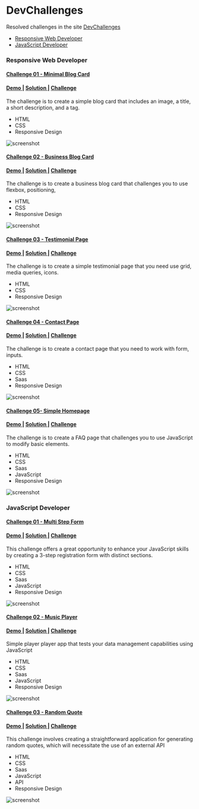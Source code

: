 # DevChallenges

Resolved challenges in the site [DevChallenges](https://devchallenges.io/)

- [Responsive Web Developer](#responsive-web-developer)
- [JavaScript Developer](#javascript-developer)

### Responsive Web Developer

#### [Challenge 01 - Minimal Blog Card](1_Responsive_Web_Developer/01_minimal_blog_card)

<div>
  <h4>
    <a href="https://dev-minimal-blog-card.netlify.app/">
      Demo
    </a>
    <span> | </span>
    <a href="https://devchallenges.io/solution/8219">
      Solution
    </a>
    <span> | </span>
    <a href="https://devchallenges.io/challenge/27">
      Challenge
    </a>
  </h4>
</div>

The challenge is to create a simple blog card that includes an image, a title, a short description, and a tag.

- HTML
- CSS
- Responsive Design

![screenshot](1_Responsive_Web_Developer/01_minimal_blog_card/images/preview/desktop.png)

#### [Challenge 02 - Business Blog Card](1_Responsive_Web_Developer/02_business_blog_card)

<div>
  <h4>
    <a href="https://dev-business-blog-card.netlify.app/">
      Demo
    </a>
    <span> | </span>
    <a href="https://devchallenges.io/solution/8366">
      Solution
    </a>
    <span> | </span>
    <a href="https://devchallenges.io/challenge/28">
      Challenge
    </a>
  </h4>
</div>
The challenge is to create a business blog card that challenges you to use flexbox, positioning,

- HTML
- CSS
- Responsive Design

![screenshot](1_Responsive_Web_Developer/02_business_blog_card/images/preview/desktop.png)

#### [Challenge 03 - Testimonial Page](1_Responsive_Web_Developer/03_testimonial_page)

<div>
  <h4>
    <a href="https://dev-testimonial-page.netlify.app/">
      Demo
    </a>
    <span> | </span>
    <a href="https://devchallenges.io/solution/8469">
      Solution
    </a>
    <span> | </span>
    <a href="https://devchallenges.io/challenge/29">
      Challenge
    </a>
  </h4>
</div>
The challenge is to create a simple testimonial page that you need use grid, media queries, icons.

- HTML
- CSS
- Responsive Design

![screenshot](1_Responsive_Web_Developer/03_testimonial_page/images/preview/desktop.png)

#### [Challenge 04 - Contact Page](1_Responsive_Web_Developer/04_contact_page)

<div>
  <h4>
    <a href="https://dev-contact-page.netlify.app/">
      Demo
    </a>
    <span> | </span>
    <a href="https://devchallenges.io/solution/8557">
      Solution
    </a>
    <span> | </span>
    <a href="https://devchallenges.io/challenge/31">
      Challenge
    </a>
  </h4>
</div>
The challenge is to create a contact page that you need to work with form, inputs.

- HTML
- CSS
- Saas
- Responsive Design

![screenshot](1_Responsive_Web_Developer/04_contact_page/assets/preview/desktop.png)

#### [Challenge 05- Simple Homepage](1_Responsive_Web_Developer/05_simple_homepage)

<div>
  <h4>
    <a href="https://dev-simple-homepage.netlify.app/">
      Demo
    </a>
    <span> | </span>
    <a href="https://devchallenges.io/editor/solution/8590">
      Solution
    </a>
    <span> | </span>
    <a href="https://devchallenges.io/challenge/33">
      Challenge
    </a>
  </h4>
</div>
The challenge is to create a FAQ page that challenges you to use JavaScript to modify basic elements.

- HTML
- CSS
- Saas
- JavaScript
- Responsive Design

![screenshot](1_Responsive_Web_Developer/05_simple_homepage/assets/preview/desktop.png)

### JavaScript Developer

#### [Challenge 01 - Multi Step Form](2_JavaScript_Developer/01_minimal_blog_card)

<div>
  <h4>
    <a href="https://dev-multi-step-form.netlify.app/">
      Demo
    </a>
    <span> | </span>
    <a href="https://devchallenges.io/editor/solution/8707">
      Solution
    </a>
    <span> | </span>
    <a href="https://devchallenges.io/challenge/35">
      Challenge
    </a>
  </h4>
</div>

This challenge offers a great opportunity to enhance your JavaScript skills by creating a 3-step registration form with distinct sections.

- HTML
- CSS
- Saas
- JavaScript
- Responsive Design

![screenshot](2_JavaScript_Developer/01_multi_step_form/assets/preview/desktop.png)

#### [Challenge 02 - Music Player](2_JavaScript_Developer/02_music_player)

<div>
  <h4>
    <a href="https://dev-music-player.netlify.app/">
      Demo
    </a>
    <span> | </span>
    <a href="https://devchallenges.io/editor/solution/8913">
      Solution
    </a>
    <span> | </span>
    <a href="https://devchallenges.io/challenge/36">
      Challenge
    </a>
  </h4>
</div>

Simple player player app that tests your data management capabilities using JavaScript

- HTML
- CSS
- Saas
- JavaScript
- Responsive Design

![screenshot](2_JavaScript_Developer/02_music_player/assets/preview/desktop.png)

#### [Challenge 03 - Random Quote](2_JavaScript_Developer/03_random_quote)

<div>
  <h4>
    <a href="https://dev-random-quotee.netlify.app/">
      Demo
    </a>
    <span> | </span>
    <a href="https://devchallenges.io/editor/solution/9044">
      Solution
    </a>
    <span> | </span>
    <a href="https://devchallenges.io/challenge/38">
      Challenge
    </a>
  </h4>
</div>

This challenge involves creating a straightforward application for generating random quotes, which will necessitate the use of an external API

- HTML
- CSS
- Saas
- JavaScript
- API
- Responsive Design

![screenshot](2_JavaScript_Developer/03_random_quote/assets/preview/desktop.png)